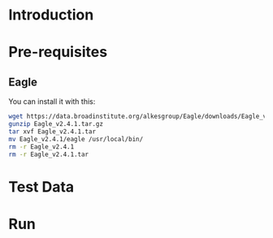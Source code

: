 # Introduction

# Pre-requisites

## Eagle

You can install it with this:
```bash
wget https://data.broadinstitute.org/alkesgroup/Eagle/downloads/Eagle_v2.4.1.tar.gz
gunzip Eagle_v2.4.1.tar.gz
tar xvf Eagle_v2.4.1.tar
mv Eagle_v2.4.1/eagle /usr/local/bin/
rm -r Eagle_v2.4.1
rm -r Eagle_v2.4.1.tar
```

# Test Data

# Run